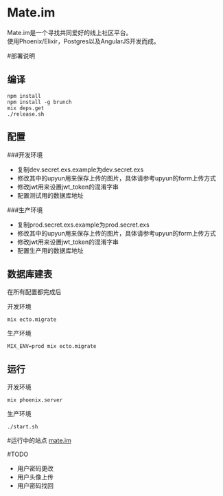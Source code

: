 # Mate.im

Mate.im是一个寻找共同爱好的线上社区平台。	
使用Phoenix/Elixir，Postgres以及AngularJS开发而成。

#部署说明

## 编译
	
	npm install
	npm install -g brunch
	mix deps.get
	./release.sh

## 配置
###开发环境
* 复制dev.secret.exs.example为dev.secret.exs    
* 修改其中的upyun用来保存上传的图片，具体请参考upyun的form上传方式	
* 修改jwt用来设置jwt_token的混淆字串	
* 配置测试用的数据库地址


###生产环境
* 复制prod.secret.exs.example为prod.secret.exs
* 修改其中的upyun用来保存上传的图片，具体请参考upyun的form上传方式	
* 修改jwt用来设置jwt_token的混淆字串	
* 配置生产用的数据库地址


## 数据库建表
在所有配置都完成后

开发环境

	mix ecto.migrate

生产环境
	
	MIX_ENV=prod mix ecto.migrate

	
## 运行
开发环境
	
	mix phoenix.server

生产环境	

	./start.sh

#运行中的站点
[mate.im](https://mate.im)

#TODO

* 用户密码更改
* 用户头像上传
* 用户密码找回


